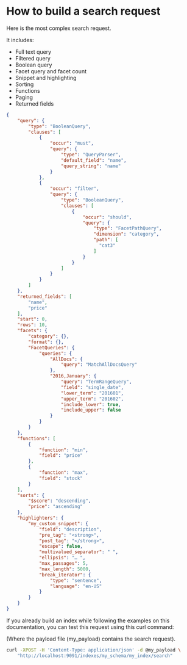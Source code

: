 # How to build a search request

Here is the most complex search request.

It includes:

* Full text query
* Filtered query
* Boolean query
* Facet query and facet count
* Snippet and highlighting
* Sorting
* Functions
* Paging
* Returned fields

```json
{
    "query": {
        "type": "BooleanQuery",
        "clauses": [
            {
                "occur": "must",
                "query": {
                    "type": "QueryParser",
                    "default_field": "name",
                    "query_string": "name"
                }
            },
            {
                "occur": "filter",
                "query": {
                    "type": "BooleanQuery",
                    "clauses": [
                        {
                            "occur": "should",
                            "query": {
                                "type": "FacetPathQuery",
                                "dimension": "category",
                                "path": [
                                  "cat3"
                                ]
                            }
                        }
                    ]
                }
            }
        ]
    },
    "returned_fields": [
        "name",
        "price"
    ],
    "start": 0,
    "rows": 10,
    "facets": {
        "category": {},
        "format": {},
        "FacetQueries": {
            "queries": {
                "AllDocs": {
                    "query": "MatchAllDocsQuery"
                },
                "2016,January": {
                    "query": "TermRangeQuery",
                    "field": "single_date",
                    "lower_term": "201601",
                    "upper_term": "201602",
                    "include_lower": true,
                    "include_upper": false
                }
            }
        }
    },
    "functions": [
        {
            "function": "min",
            "field": "price"
        },
        {
            "function": "max",
            "field": "stock"
        }
    ],
    "sorts": {
        "$score": "descending",
        "price": "ascending"
    },
    "highlighters": {
        "my_custom_snippet": {
            "field": "description",
            "pre_tag": "<strong>",
            "post_tag": "</strong>",
            "escape": false,
            "multivalued_separator": " ",
            "ellipsis": "… ",
            "max_passages": 5,
            "max_length": 5000,
            "break_iterator": {
                "type": "sentence",
                "language": "en-US"
            }
        }
    }
}
```

If you already build an index while following the examples on this documentation,
you can test this request using this curl command:

(Where the payload file (my_payload) contains the search request).

```bash
curl -XPOST -H 'Content-Type: application/json' -d @my_payload \
    "http://localhost:9091/indexes/my_schema/my_index/search"
```
